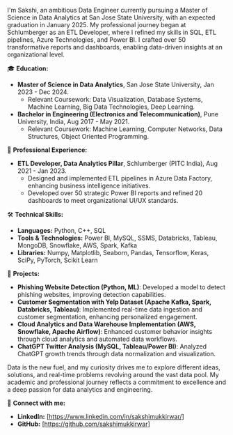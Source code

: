 
I'm Sakshi, an ambitious Data Engineer currently pursuing a Master of Science in Data Analytics at San Jose State University, with an expected graduation in January 2025. My professional journey began at Schlumberger as an ETL Developer, where I refined my skills in SQL, ETL pipelines, Azure Technologies, and Power BI. I crafted over 50 transformative reports and dashboards, enabling data-driven insights at an organizational level.

🎓 **Education:**
- **Master of Science in Data Analytics**, San Jose State University, Jan 2023 - Dec 2024.
  - Relevant Coursework: Data Visualization, Database Systems, Machine Learning, Big Data Technologies, Deep Learning.
- **Bachelor in Engineering (Electronics and Telecommunication)**, Pune University, India, Aug 2017 - May 2021.
  - Relevant Coursework: Machine Learning, Computer Networks, Data Structures, Object Oriented Programming.

💼 **Professional Experience:**
- **ETL Developer, Data Analytics Pillar**, Schlumberger (PITC India), Aug 2021 - Jan 2023.
  - Designed and implemented ETL pipelines in Azure Data Factory, enhancing business intelligence initiatives.
  - Developed over 50 strategic Power BI reports and refined 20 dashboards to meet organizational UI/UX standards.

🛠 **Technical Skills:**
- **Languages:** Python, C++, SQL
- **Tools & Technologies:** Power BI, MySQL, SSMS, Databricks, Tableau, MongoDB, Snowflake, AWS, Spark, Kafka
- **Libraries:** Numpy, Matplotlib, Seaborn, Pandas, Tensorflow, Keras, SciPy, PyTorch, Scikit Learn

🚀 **Projects:**
- **Phishing Website Detection (Python, ML)**: Developed a model to detect phishing websites, improving detection capabilities.
- **Customer Segmentation with Yelp Dataset (Apache Kafka, Spark, Databricks, Tableau)**: Implemented real-time data ingestion and customer segmentation, enhancing personalized engagement.
- **Cloud Analytics and Data Warehouse Implementation (AWS, Snowflake, Apache Airflow)**: Enhanced customer behavior insights through cloud analytics and automated data workflows.
- **ChatGPT Twitter Analysis (MySQL, Tableau/Power BI)**: Analyzed ChatGPT growth trends through data normalization and visualization.

Data is the new fuel, and my curiosity drives me to explore different ideas, solutions, and real-time problems revolving around the vast data pool. My academic and professional journey reflects a commitment to excellence and a deep passion for data analytics and engineering.

🔗 **Connect with me:**
- **LinkedIn:** [https://www.linkedin.com/in/sakshimukkirwar/]
- **GitHub:** [https://github.com/sakshimukkirwar]
